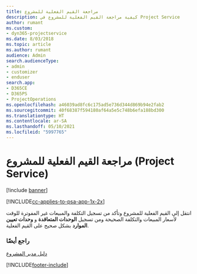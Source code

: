 ```yaml
---
title: مراجعة القيم الفعلية للمشروع
description: كيفية مراجعة القيم الفعلية للمشروع في Project Service
author: rumant
ms.custom:
- dyn365-projectservice
ms.date: 8/03/2018
ms.topic: article
ms.author: rumant
audience: Admin
search.audienceType:
- admin
- customizer
- enduser
search.app:
- D365CE
- D365PS
- ProjectOperations
ms.openlocfilehash: a46039ad8fc6c175ad5e736d344d869b94e2fab2
ms.sourcegitcommit: 40f68387f594180af64a5e5c748b6efa188bd300
ms.translationtype: HT
ms.contentlocale: ar-SA
ms.lasthandoff: 05/10/2021
ms.locfileid: "5997765"
---
```

# <a name="review-project-actuals-project-service"></a>مراجعة القيم الفعلية للمشروع (Project Service)

[!include [banner](../includes/psa-now-project-operations.md)]

[!INCLUDE[cc-applies-to-psa-app-1x-2x](../includes/cc-applies-to-psa-app-1x-2x.md)]

انتقل إلى القيم الفعلية للمشروع وتأكد من تسجيل التكلفة والمبيعات غير المفوترة للوقت لأسعار المبيعات والتكلفة الصحيحة ومن تسجيل **الوحدات المتعاقدة** و **وحدات تعيين الموارد** بشكل صحيح على القيم الفعلية.  
  
### <a name="see-also"></a>راجع أيضًا  
 [دليل مدير المشروع](../psa/project-manager-guide.md)


[!INCLUDE[footer-include](../includes/footer-banner.md)]